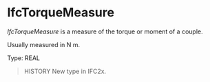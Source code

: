 # IfcTorqueMeasure

_IfcTorqueMeasure_ is a measure of the torque or moment of a couple.
<!-- end of short definition -->

Usually measured in N m.

Type: REAL

> HISTORY New type in IFC2x.
